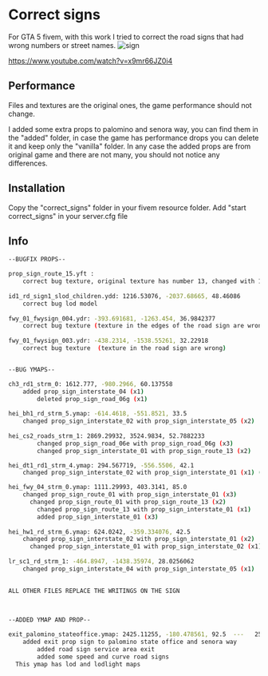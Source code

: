 # Correct signs
For GTA 5 fivem, with this work I tried to correct the road signs that had wrong numbers or street names.
![sign](https://github.com/user-attachments/assets/bfda8072-bf02-4c02-9723-ef0c1c2d33b0)

https://www.youtube.com/watch?v=x9mr66JZ0i4

## Performance
Files and textures are the original ones, the game performance should not change.

I added some extra props to palomino and senora way, you can find them in the "added" folder, in case the game has performance drops you can delete it and keep only the "vanilla" folder.
In any case the added props are from original game and there are not many, you should not notice any differences.

## Installation
Copy the "correct_signs" folder in your fivem resource folder.
Add "start correct_signs" in your server.cfg file


## Info

```bash
--BUGFIX PROPS--

prop_sign_route_15.yft : 
    correct bug texture, original texture has number 13, changed with 15
		
id1_rd_sign1_slod_children.ydd: 1216.53076, -2037.68665, 48.46086
    correct bug lod model
		
fwy_01_fwysign_004.ydr: -393.691681, -1263.454, 36.9842377
    correct bug texture (texture in the edges of the road sign are wrong)
		
fwy_01_fwysign_003.ydr: -438.2314, -1538.55261, 32.22918
    correct bug texture  (texture in the road sign are wrong)


--BUG YMAPS--

ch3_rd1_strm_0: 1612.777, -980.2966, 60.137558
    added prop_sign_interstate_04 (x1)
		deleted prop_sign_road_06g (x1)
		
hei_bh1_rd_strm_5.ymap: -614.4618, -551.8521, 33.5
    changed prop_sign_interstate_02 with prop_sign_interstate_05 (x2)
		
hei_cs2_roads_strm_1: 2869.29932, 3524.9834, 52.7882233
		changed prop_sign_road_06e with prop_sign_road_06g (x3)
		changed prop_sign_interstate_01 with prop_sign_route_13 (x2)

hei_dt1_rd1_strm_4.ymap: 294.567719, -556.5506, 42.1
    changed prop_sign_interstate_02 with prop_sign_interstate_01 (x1) (pillbox)

hei_fwy_04_strm_0.ymap: 1111.29993, 403.3141, 85.0
    changed prop_sign_route_01 with prop_sign_interstate_01 (x3)
	  changed prop_sign_route_01 with prop_sign_route_13 (x2)
		changed prop_sign_route_13 with prop_sign_interstate_01 (x1)		
		added prop_sign_interstate_01 (x3)	
	
hei_hw1_rd_strm_6.ymap: 624.0242, -359.334076, 42.5
    changed prop_sign_interstate_02 with prop_sign_interstate_01 (x2)
	  changed prop_sign_interstate_01 with prop_sign_interstate_02 (x1)
	
lr_sc1_rd_strm_1: -464.8947, -1438.35974, 28.0256062
    changed prop_sign_interstate_04 with prop_sign_interstate_05 (x1)
	

ALL OTHER FILES REPLACE THE WRITINGS ON THE SIGN

	
	
--ADDED YMAP AND PROP--

exit_palomino_stateoffice.ymap: 2425.11255, -180.478561, 92.5  ---   2510.49927, 896.632141, 86.2
    added exit prop sign to palomino state office and senora way
		added road sign service area exit 
		added some speed and curve road signs
  This ymap has lod and lodlight maps



```


